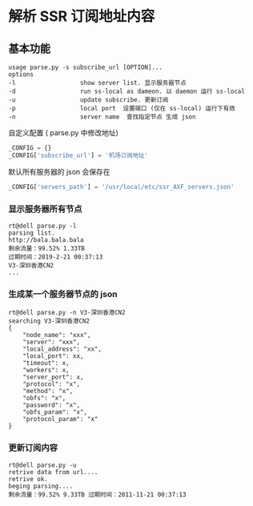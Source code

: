 # 解析 SSR 订阅地址内容
## 基本功能
```
usage parse.py -s subscribe_url [OPTION]...
options
-l                  show server list. 显示服务器节点
-d                  run ss-local as dameon. 以 daemon 运行 ss-local
-u                  update subscribe. 更新订阅
-p                  local port	设置端口 (仅在 ss-local) 运行下有效
-n                  server name  查找指定节点 生成 json
```

自定义配置 ( parse.py 中修改地址)

```python
_CONFIG = {}
_CONFIG['subscribe_url'] = '机场订阅地址'
```

默认所有服务器的 json 会保存在
```python
_CONFIG['servers_path'] = '/usr/local/etc/ssr_AXF_servers.json'
```

### 显示服务器所有节点
```shell
rt@dell parse.py -l
parsing list.
http://bala.bala.bala
剩余流量：99.52% 1.33TB
过期时间：2019-2-21 00:37:13
V3-深圳香港CN2
...
```

### 生成某一个服务器节点的 json
```
rt@dell parse.py -n V3-深圳香港CN2
searching V3-深圳香港CN2
{
    "node_name": "xxx",
    "server": "xxx",
    "local_address": "xx",
    "local_port": xx,
    "timeout": x,
    "workers": x,
    "server_port": x,
    "protocol": "x",
    "method": "x",
    "obfs": "x",
    "password": "x",
    "obfs_param": "x",
    "protocol_param": "x"
}
```

### 更新订阅内容
```shell
rt@dell parse.py -u
retrive data from url....
retrive ok.
beging parsing....
剩余流量：99.52% 9.33TB 过期时间：2011-11-21 00:37:13
```
